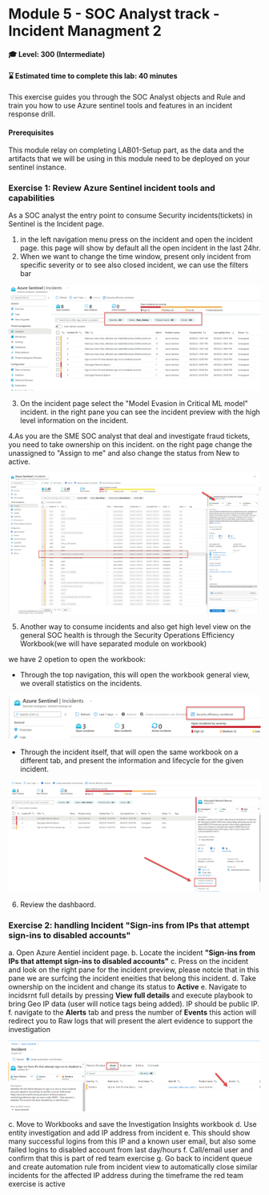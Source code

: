 # Module 5 - SOC Analyst track - Incident Managment 2 

#### 🎓 Level: 300 (Intermediate)
#### ⌛ Estimated time to complete this lab: 40 minutes

This exercise guides you through the SOC Analyst objects and Rule and train you how to use Azure sentinel tools and features in an incident response drill.

#### Prerequisites
This module relay on completing LAB01-Setup part, as the data and the artifacts that we will be using in this module need to be deployed on your sentinel instance.

### Exercise 1: Review Azure Sentinel incident tools and capabilities
As a SOC analyst the entry point to consume Security incidents(tickets) in Sentinel is the Incident page.
1.  in the left navigation menu press on the incident and open the incident page.
this page will show by default all the open incident in the last 24hr.
2. When we want to change the time window, present only incident from specific severity or to see also closed incident, we can use the filters bar


![Select Microsoft incident creation rule](../Images/m5-incident-filter.gif?raw=true)

3. On the incident page select the "Model Evasion in Critical ML model" incident.
in the right pane you can see the incident preview with the high level information on the incident. 

4.As you are the SME SOC analyst that deal and investigate fraud tickets, you need to take ownership on this incident.
on the right page change the unassigned to "Assign to me" and also change the status from New to active.
 
![Select Microsoft incident creation rule](../Images/m5-assigen_ticket.gif?raw=true)

5. Another way to consume incidents and also get high level view on the general SOC health is through the Security Operations Efficiency Workbook(we will have separated module on workbook)

we have 2 opetion to open the workbook:

- Through the top navigation, this will open the workbook general view, we overall statistics on the incidents.

![Select Microsoft incident creation rule](../Images/m5-SecurityOperationsEfficiency.gif?raw=true)

- Through the incident itself, that will open the same workbook on a different tab, and present the information and lifecycle for the given incident. 

![Select Microsoft incident creation rule](../Images/m5-SecurityOperationsEfficiency_incident.gif?raw=true)

6. Review the dashbaord.

### Exercise 2: handling Incident **"Sign-ins from IPs that attempt sign-ins to disabled accounts"**

a.	Open Azure Aentiel incident page.
b.	Locate the incident **"Sign-ins from IPs that attempt sign-ins to disabled accounts"**
c.  Press on the incident and look on the right pane for the incident preview, please notcie that in this pane we are surfcing the incident eneities that belong this incident.
d. Take ownership on the incident and change its status to **Active**
e. Navigate to incidsrnt full details by pressing **View full details** and execute playbook to bring Geo IP data (user will notice tags being added). IP should be public IP.
f. navigate to the **Alerts** tab and press the number of **Events** this action will redirect you to Raw logs that will present the alert evidence to support the investigation 

![Select Microsoft incident creation rule](../Images/m5-select_events.gif?raw=true)


c.	Move to Workbooks and save the Investigation Insights workbook 
d.	Use entity investigation and add IP address from incident
e.	This should show many successful logins from this IP and a known user email, but also some failed logins to disabled account from last day/hours 
f.	Call/email user and confirm that this is part of red team exercise
g.	Go back to incident queue and create automation rule from incident view to automatically close similar incidents for the affected IP address during the timeframe the red team exercise is active

